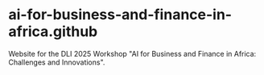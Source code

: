# ai-for-business-and-finance-in-africa.github
Website for the DLI 2025 Workshop "AI for Business and Finance in Africa: Challenges and Innovations".
